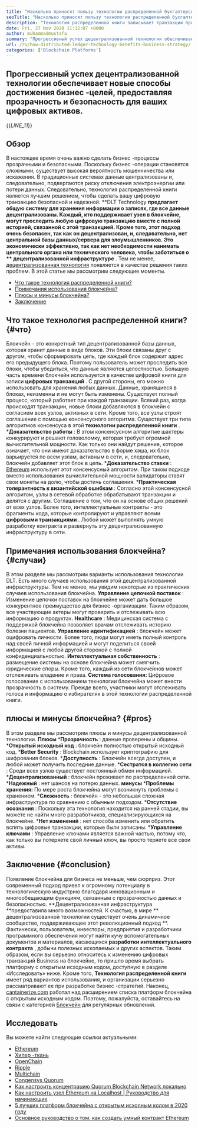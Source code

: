 ```yaml
---
title: "Насколько приносят пользу технологии распределенной бухгалтерской технологии бизнес -стратегии" 
seoTitle: "Насколько приносят пользу технологии распределенной бухгалтерской технологии бизнес -стратегии" 
description: "Технология распределенной книги записывает транзакции прослеживаемым образом. В этой статье рассказывается о влиянии децентрализованных технологий на бизнес." 
date: Fri, 27 Nov 2020 11:12:07 +0000
author: muhammadmustafa
summary: "Прогрессивный успех децентрализованной технологии обеспечивает новые способы достижения бизнес -целей путем предоставления прозрачности & amp; безопасность для ваших цифровых активов." 
url: /ru/how-distributed-ledger-technology-benefits-business-strategy/
categories: ['Blockchain Platforms']
---
```


## Прогрессивный успех децентрализованной технологии обеспечивает новые способы достижения бизнес -целей, предоставляя прозрачность и безопасность для ваших цифровых активов.
{{_LINE_11_}}

## Обзор
В настоящее время очень важно сделать бизнес -процессы прозрачными и безопасными. Поскольку бизнес -операции становятся сложными, существует высокая вероятность мошенничества или искажения. В традиционных системах данные централизованы и, следовательно, подвергаются риску отключения электроэнергии или потери данных. Следовательно, технология распределенной книги является лучшим решением, чтобы сделать вашу цифровую транзакцию безопасной и надежной. **DLT Technology  **предлагает общую систему для хранения информации о записях, где все данные децентрализованы. Каждый, кто поддерживает узел в блокчейне, могут проследить любую цифровую транзакцию вместе с полной историей, связанной с этой транзакцией. Кроме того, этот подход очень безопасен, так как он децентрализован, и, следовательно, нет центральной базы данных/сервера для злоумышленников. Это экономически эффективно, так как нет необходимости нанимать центрального органа или технического человека, чтобы заботиться о **  децентрализованной инфраструктуре** . Тем не менее, [децентрализованная технология][1] появляется в качестве решения таких проблем.
В этой статье мы рассмотрим следующие моменты.
  * [Что такое технология распределенной книги?][2]
  * [Примечания использования блокчейна?][3]
  * [Плюсы и минусы блокчейна?][4]
  * [Заключение][5]

## Что такое технология распределенной книги?   {#что}
Блокчейн - это конкретный тип децентрализованной базы данных, которая хранит данные в виде блоков. Эти блоки связаны друг с другом, чтобы сформировать цепь, где каждый блок содержит адрес его предыдущего блока. Поэтому пользователь может проследить все блоки, чтобы убедиться, что данные являются целостностью. Большую часть времени блокчейн используется в качестве цифровой книги для записи **цифровых транзакций** . С другой стороны, его можно использовать для хранения любых данных. Данные, хранящиеся в блоках, неизменны и не могут быть изменены.
Существует полный процесс, который работает при каждой транзакции. Всякий раз, когда происходят транзакции, новые блоки добавляются в блокчейн с согласием всех узлов, активных в сети. Кроме того, все узлы строят соглашение с помощью консенсусного алгоритма. Существует три типа алгоритмов консенсуса в этой **технологии распределенной книги** .
  ***Доказательство работы** : В этом консенсусном алгоритме шахтеры конкурируют и решают головоломку, которая требует огромной вычислительной мощности. Как только они найдут решение, которое означает, что они имеют доказательство в форме хэша, их блок варьируется по всем узлам, активным в сети, и, следовательно, блокчейн добавляет этот блок в цепь.
  ***Доказательство ставки** : [Ethereum][6] использует этот консенсусный алгоритом. При таком подходе вместо использования вычислительной мощности валидаторы ставят свои монеты на долю, чтобы достичь соглашения.
  ***Практическая толерантность к византийской ошибкам** : Согласно этой консенсусной алгоритом, узлы в сетевой обработке обрабатывают транзакции и делятся с другим. Соглашение о том, что он на основе общих решений от всех узлов.
Более того, интеллектуальные контракты - это фрагменты кода, которые контролируют и управляют всеми **цифровыми транзакциями** . Любой может выполнять умную разработку контракта и развернуть эту децентрализованную инфраструктуру в сети.

## Примечания использования блокчейна?   {#случаи}
В этом разделе мы рассмотрим варианты использования технологии DLT. Есть много случаев использования этой децентрализованной инфраструктуры. Тем не менее, мы увидим некоторые из практических случаев использования блокчейна.
**Управление цепочкой поставок** : Изменение цепочки поставок на блокчейне может дать большое конкурентное преимущество для бизнес -организации. Таким образом, все участвующие актеры могут проверить и отслеживать всю информацию о продуктах.
**Healthcare** : Медицинская система с поддержкой блокчейна позволяет врачам отслеживать историю болезни пациентов.
**Управление идентификацией** : блокчейн может оцифровать личности. Более того, люди могут иметь полный контроль над своей личной информацией и могут поделиться своей информацией с любой другой стороной с полной конфиденциальностью.
**Интеллектуальная собственность** : размещение системы на основе блокчейна может смягчить юридические споры. Кроме того, каждый из сети блокчейнов может отслеживать владение и права.
**Система голосования:**  Цифровое голосование с использованием технологии блокчейна может внести прозрачность в систему. Прежде всего, участники могут отслеживать голоса и информацию о избирателях в этой технологии распределенной книги.

## плюсы и минусы блокчейна?   {#pros}
В этом разделе мы рассмотрим плюсы и минусы децентрализованной технологии.
**Плюсы** 
  ***Прозрачность** : данные проверены и общины.
  ***Открытый исходный код** : блокчейн полностью открытый исходный код.
  ***Better Security** : Blockchain использует криптографию для шифрования блоков.
  ***Доступность** : Блокчейн всегда доступен, и любой может получить последние данные.
  ***Сестратся в коллегию сети** : Среди всех узлов существует постоянный обмен информацией.
  ***Децентрализованный** : блокчейн проживает по распределенной сети.
  ***Надежный** : нет шансов на потерю данных.
**минусы** 
  ***Проблемы хранения:**  По мере роста блокчейна могут возникнуть проблемы с хранением.
  ***Сложность** : блокчейн - это небольшая сложная инфраструктура по сравнению с обычным подходом.
  ***Отсутствие осознания** : Поскольку эта технология находится на ранней стадии, вы можете не найти много разработчиков, специализирующихся на блокчейне.
  ***Нет изменений** : нет способа изменить или обратить вспять цифровые транзакции, которые были записаны.
  ***Управление ключами** : Управление ключами является важной частью, потому что, как только вы потеряете свой личный ключ, вы просто теряете все свои активы.

## Заключение   {#conclusion}
Появление блокчейна для бизнеса не меньше, чем сюрприз. Этот современный подход привел к огромному потенциалу в технологическую индустрию благодаря инновационным и многообещающим функциям, связанным с прозрачностью данных и безопасностью. **Децентрализованная инфраструктура  **предоставила много возможностей. К счастью, в мире **  децентрализованной технологии существует очень динамичное сообщество, поддерживающее этот революционный подход **. Фактически, пользователи, инвесторы, предприятия и разработчики программного обеспечения могут найти кучу вспомогательных документов и материалов, касающихся  **разработки интеллектуального контракта**  , добычи полезных ископаемых и других аспектов. Таким образом, если вы серьезно относитесь к изменению цифровых транзакций Business на блокчейне, то пришло время выбрать платформу с открытым исходным кодом, доступную в разделе «Исследовать» ниже.
Кроме того, **Технология распределенной книги**  имеет ряд вариантов использования, и организации серьезно рассматривают ее при разработке бизнес -стратегий. Наконец, [cantainerize.com][7] работал над расширением списка платформ блокчейна с открытым исходным кодом. Поэтому, пожалуйста, оставайтесь на связи с категорией [Блокчейн][1] для регулярных обновлений.

## Исследовать
Вы можете найти следующие ссылки актуальными:
  * [Ethereum][6]
  * [Хипер -ткань][8]
  * [OpenChain][9]
  * [Ripple][10]
  * [Multichain][11]
  * [Congensys Quorum][12]
  * [Как настроить концентрацию Quorum Blockchain Network локально][13]
  * [Как настроить узел Ethereum на Localhost | Руководство для начинающих][14]
  * [5 лучших платформ блокчейна с открытым исходным кодом в 2020 году][15]
  * [Основное руководство о том, как создать умный контракт Ethereum][16]

  
[1]: https://products.containerize.com/blockchain-platforms/
[2]: #what
[3]: #cases
[4]: #pros
[5]: #conclusion
[6]: https://products.containerize.com/blockchain-platforms/ethereum
[7]: https://www.containerize.com/
[8]: https://products.containerize.com/blockchain-platforms/hyperledger-fabric
[9]: https://products.containerize.com/blockchain-platforms/openchain
[10]: https://products.containerize.com/blockchain-platforms/ripple
[11]: https://products.containerize.com/blockchain-platforms/multichain
[12]: https://products.containerize.com/blockchain-platforms/consensys-quorum
[13]: https://blog.containerize.com/blockchain-platforms/how-to-setup-consensys-quorum-blockchain-network-locally/
[14]: https://blog.containerize.com/blockchain-platforms/what-is-testnet-how-to-deploy-it-ethereum-testnet/
[15]: https://blog.containerize.com/blockchain-platforms/top-5-open-source-blockchain-platforms-in-2020/
[16]: https://blog.containerize.com/
